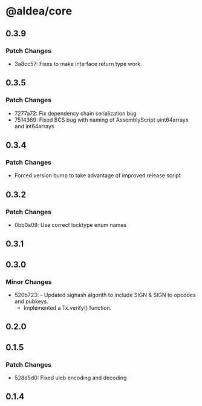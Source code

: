 # @aldea/core

## 0.3.9

### Patch Changes

- 3a8cc57: Fixes to make interface return type work.

## 0.3.5

### Patch Changes

- 7277a72: Fix dependency chain serialization bug
- 7514369: Fixed BCS bug with naming of AssemblyScript uint64arrays and int64arrays

## 0.3.4

### Patch Changes

- Forced version bump to take advantage of improved release script

## 0.3.2

### Patch Changes

- 0bb0a09: Use correct locktype enum names

## 0.3.1

## 0.3.0

### Minor Changes

- 520b723: - Updated sighash algorith to include SIGN & SIGN to opcodes and pubkeys.
  - Implemented a Tx.verify() function.

## 0.2.0

## 0.1.5

### Patch Changes

- 528d5d0: Fixed uleb encoding and decoding

## 0.1.4
